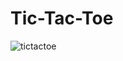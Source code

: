 # Tic-Tac-Toe
![tictactoe](https://github.com/brandon202415/Tic-Tac-Toe/assets/134216026/b5ac1feb-a4c3-475c-a226-d8465fbc9d6f)
